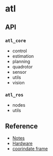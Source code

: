 # atl

## API
### `atl_core`
- control
- estimation
- planning
- quadrotor
- sensor
- utils
- vision

### `atl_ros`
- nodes
- utils

## Reference
- [Notes](#notes)
- [Hardware](#reference/hardware)
- [coorindate frame](#reference/coordinate_frame)
